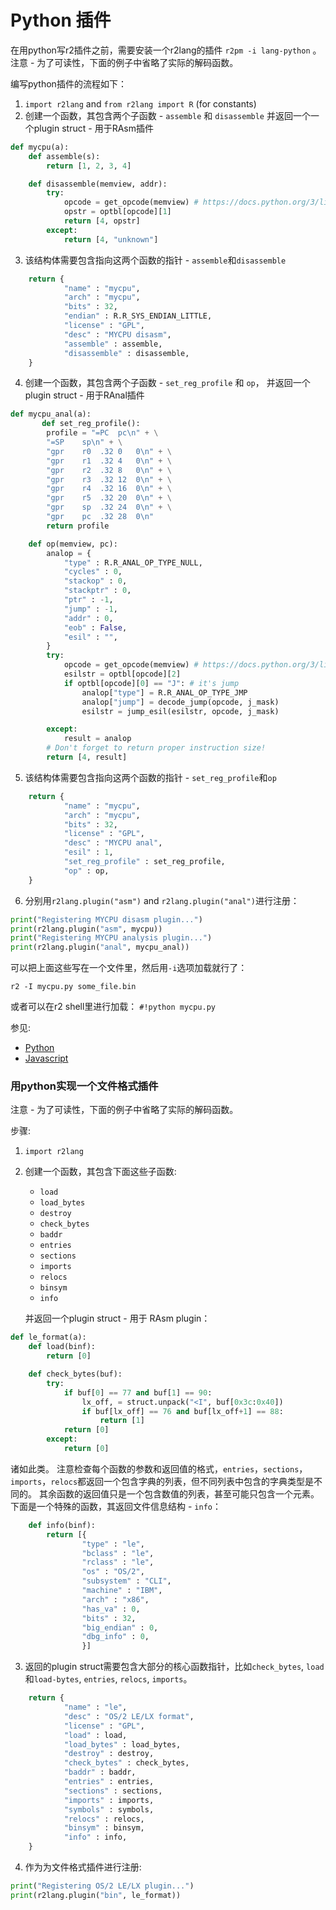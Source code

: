 # Python 插件

在用python写r2插件之前，需要安装一个r2lang的插件 `r2pm -i lang-python` 。
注意 - 为了可读性，下面的例子中省略了实际的解码函数。

编写python插件的流程如下：
1. `import r2lang` and `from r2lang import R` (for constants)
2. 创建一个函数，其包含两个子函数 - `assemble` 和 `disassemble` 并返回一个一个plugin struct - 用于RAsm插件
```python
def mycpu(a):
    def assemble(s):
        return [1, 2, 3, 4]

    def disassemble(memview, addr):
        try:
            opcode = get_opcode(memview) # https://docs.python.org/3/library/stdtypes.html#memoryview
            opstr = optbl[opcode][1]
            return [4, opstr]
        except:
            return [4, "unknown"]
```
3. 该结构体需要包含指向这两个函数的指针 - `assemble`和`disassemble`

```python
    return {
            "name" : "mycpu",
            "arch" : "mycpu",
            "bits" : 32,
            "endian" : R.R_SYS_ENDIAN_LITTLE,
            "license" : "GPL",
            "desc" : "MYCPU disasm",
            "assemble" : assemble,
            "disassemble" : disassemble,
    }
```
4. 创建一个函数，其包含两个子函数 - `set_reg_profile` 和 `op`， 并返回一个plugin struct - 用于RAnal插件
```python
def mycpu_anal(a):
       def set_reg_profile():
        profile = "=PC	pc\n" + \
		"=SP	sp\n" + \
		"gpr	r0	.32	0	0\n" + \
		"gpr	r1	.32	4	0\n" + \
		"gpr	r2	.32	8	0\n" + \
		"gpr	r3	.32	12	0\n" + \
		"gpr	r4	.32	16	0\n" + \
		"gpr	r5	.32	20	0\n" + \
		"gpr	sp	.32	24	0\n" + \
		"gpr	pc	.32	28	0\n"
        return profile

    def op(memview, pc):
		analop = {
            "type" : R.R_ANAL_OP_TYPE_NULL,
            "cycles" : 0,
            "stackop" : 0,
            "stackptr" : 0,
			"ptr" : -1,
            "jump" : -1,
            "addr" : 0,
            "eob" : False,
            "esil" : "",
        }
        try:
            opcode = get_opcode(memview) # https://docs.python.org/3/library/stdtypes.html#memoryview
            esilstr = optbl[opcode][2]
            if optbl[opcode][0] == "J": # it's jump
                analop["type"] = R.R_ANAL_OP_TYPE_JMP
                analop["jump"] = decode_jump(opcode, j_mask)
                esilstr = jump_esil(esilstr, opcode, j_mask)

        except:
            result = analop
		# Don't forget to return proper instruction size!
        return [4, result]

```
5. 该结构体需要包含指向这两个函数的指针 - `set_reg_profile`和`op`

```python
    return {
            "name" : "mycpu",
            "arch" : "mycpu",
            "bits" : 32,
            "license" : "GPL",
            "desc" : "MYCPU anal",
            "esil" : 1,
            "set_reg_profile" : set_reg_profile,
            "op" : op,
    }
```
6. 分别用`r2lang.plugin("asm")` and `r2lang.plugin("anal")`进行注册：

```python
print("Registering MYCPU disasm plugin...")
print(r2lang.plugin("asm", mycpu))
print("Registering MYCPU analysis plugin...")
print(r2lang.plugin("anal", mycpu_anal))
```

可以把上面这些写在一个文件里，然后用`-i`选项加载就行了：
```
r2 -I mycpu.py some_file.bin
```
或者可以在r2 shell里进行加载： `#!python mycpu.py` 

参见:

* [Python](https://github.com/radareorg/radare2-bindings/blob/master/libr/lang/p/test-py-asm.py)
* [Javascript](https://github.com/radareorg/radare2-bindings/blob/master/libr/lang/p/dukasm.js)

### 用python实现一个文件格式插件

注意 - 为了可读性，下面的例子中省略了实际的解码函数。

步骤:
1. `import r2lang`
2. 创建一个函数，其包含下面这些子函数:
   - `load`
   - `load_bytes`
   - `destroy`
   - `check_bytes`
   - `baddr`
   - `entries`
   - `sections`
   - `imports`
   - `relocs`
   - `binsym`
   - `info`

   并返回一个plugin struct - 用于 RAsm plugin：
```python
def le_format(a):
    def load(binf):
        return [0]

    def check_bytes(buf):
        try:
			if buf[0] == 77 and buf[1] == 90:
                lx_off, = struct.unpack("<I", buf[0x3c:0x40])
                if buf[lx_off] == 76 and buf[lx_off+1] == 88:
                    return [1]
            return [0]
        except:
            return [0]
```
诸如此类。 注意检查每个函数的参数和返回值的格式，`entries`，`sections`，`imports`，`relocs`都返回一个包含字典的列表，但不同列表中包含的字典类型是不同的。
其余函数的返回值只是一个包含数值的列表，甚至可能只包含一个元素。
下面是一个特殊的函数，其返回文件信息结构 - `info`：
```python
    def info(binf):
        return [{
                "type" : "le",
                "bclass" : "le",
                "rclass" : "le",
                "os" : "OS/2",
                "subsystem" : "CLI",
                "machine" : "IBM",
                "arch" : "x86",
                "has_va" : 0,
                "bits" : 32,
                "big_endian" : 0,
                "dbg_info" : 0,
                }]
```

3. 返回的plugin struct需要包含大部分的核心函数指针，比如`check_bytes`, `load`和`load-bytes`, `entries`, `relocs`, `imports`。

```python
    return {
            "name" : "le",
            "desc" : "OS/2 LE/LX format",
            "license" : "GPL",
            "load" : load,
            "load_bytes" : load_bytes,
            "destroy" : destroy,
            "check_bytes" : check_bytes,
            "baddr" : baddr,
            "entries" : entries,
            "sections" : sections,
            "imports" : imports,
            "symbols" : symbols,
            "relocs" : relocs,
            "binsym" : binsym,
            "info" : info,
    }
```
4. 作为为文件格式插件进行注册:

```python
print("Registering OS/2 LE/LX plugin...")
print(r2lang.plugin("bin", le_format))
```
